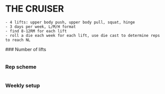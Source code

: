 # THE CRUISER

```
- 4 lifts: upper body push, upper body pull, squat, hinge
- 3 days per week, L/M/H format
- find 8-12RM for each lift
- roll a die each week for each lift, use die cast to determine reps to reach NL
```

### Number of lifts
```
```

### Rep scheme
```
```

### Weekly setup
```
```
